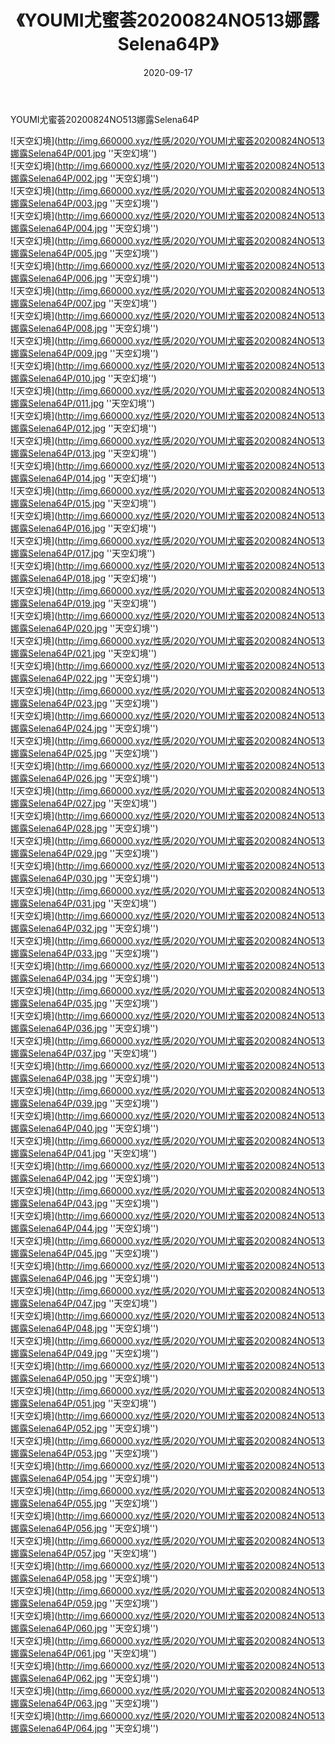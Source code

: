 ﻿---
layout: post
title:  《YOUMI尤蜜荟20200824NO513娜露Selena64P》
date:   2020-09-17
img: http://img.660000.xyz/性感/2020/YOUMI尤蜜荟20200824NO513娜露Selena64P/000.jpg
categories: [美女, 性感, 泳衣]
---

YOUMI尤蜜荟20200824NO513娜露Selena64P



![天空幻境](http://img.660000.xyz/性感/2020/YOUMI尤蜜荟20200824NO513娜露Selena64P/001.jpg ''天空幻境'') <br>
![天空幻境](http://img.660000.xyz/性感/2020/YOUMI尤蜜荟20200824NO513娜露Selena64P/002.jpg ''天空幻境'') <br>
![天空幻境](http://img.660000.xyz/性感/2020/YOUMI尤蜜荟20200824NO513娜露Selena64P/003.jpg ''天空幻境'') <br>
![天空幻境](http://img.660000.xyz/性感/2020/YOUMI尤蜜荟20200824NO513娜露Selena64P/004.jpg ''天空幻境'') <br>
![天空幻境](http://img.660000.xyz/性感/2020/YOUMI尤蜜荟20200824NO513娜露Selena64P/005.jpg ''天空幻境'') <br>
![天空幻境](http://img.660000.xyz/性感/2020/YOUMI尤蜜荟20200824NO513娜露Selena64P/006.jpg ''天空幻境'') <br>
![天空幻境](http://img.660000.xyz/性感/2020/YOUMI尤蜜荟20200824NO513娜露Selena64P/007.jpg ''天空幻境'') <br>
![天空幻境](http://img.660000.xyz/性感/2020/YOUMI尤蜜荟20200824NO513娜露Selena64P/008.jpg ''天空幻境'') <br>
![天空幻境](http://img.660000.xyz/性感/2020/YOUMI尤蜜荟20200824NO513娜露Selena64P/009.jpg ''天空幻境'') <br>
![天空幻境](http://img.660000.xyz/性感/2020/YOUMI尤蜜荟20200824NO513娜露Selena64P/010.jpg ''天空幻境'') <br>
![天空幻境](http://img.660000.xyz/性感/2020/YOUMI尤蜜荟20200824NO513娜露Selena64P/011.jpg ''天空幻境'') <br>
![天空幻境](http://img.660000.xyz/性感/2020/YOUMI尤蜜荟20200824NO513娜露Selena64P/012.jpg ''天空幻境'') <br>
![天空幻境](http://img.660000.xyz/性感/2020/YOUMI尤蜜荟20200824NO513娜露Selena64P/013.jpg ''天空幻境'') <br>
![天空幻境](http://img.660000.xyz/性感/2020/YOUMI尤蜜荟20200824NO513娜露Selena64P/014.jpg ''天空幻境'') <br>
![天空幻境](http://img.660000.xyz/性感/2020/YOUMI尤蜜荟20200824NO513娜露Selena64P/015.jpg ''天空幻境'') <br>
![天空幻境](http://img.660000.xyz/性感/2020/YOUMI尤蜜荟20200824NO513娜露Selena64P/016.jpg ''天空幻境'') <br>
![天空幻境](http://img.660000.xyz/性感/2020/YOUMI尤蜜荟20200824NO513娜露Selena64P/017.jpg ''天空幻境'') <br>
![天空幻境](http://img.660000.xyz/性感/2020/YOUMI尤蜜荟20200824NO513娜露Selena64P/018.jpg ''天空幻境'') <br>
![天空幻境](http://img.660000.xyz/性感/2020/YOUMI尤蜜荟20200824NO513娜露Selena64P/019.jpg ''天空幻境'') <br>
![天空幻境](http://img.660000.xyz/性感/2020/YOUMI尤蜜荟20200824NO513娜露Selena64P/020.jpg ''天空幻境'') <br>
![天空幻境](http://img.660000.xyz/性感/2020/YOUMI尤蜜荟20200824NO513娜露Selena64P/021.jpg ''天空幻境'') <br>
![天空幻境](http://img.660000.xyz/性感/2020/YOUMI尤蜜荟20200824NO513娜露Selena64P/022.jpg ''天空幻境'') <br>
![天空幻境](http://img.660000.xyz/性感/2020/YOUMI尤蜜荟20200824NO513娜露Selena64P/023.jpg ''天空幻境'') <br>
![天空幻境](http://img.660000.xyz/性感/2020/YOUMI尤蜜荟20200824NO513娜露Selena64P/024.jpg ''天空幻境'') <br>
![天空幻境](http://img.660000.xyz/性感/2020/YOUMI尤蜜荟20200824NO513娜露Selena64P/025.jpg ''天空幻境'') <br>
![天空幻境](http://img.660000.xyz/性感/2020/YOUMI尤蜜荟20200824NO513娜露Selena64P/026.jpg ''天空幻境'') <br>
![天空幻境](http://img.660000.xyz/性感/2020/YOUMI尤蜜荟20200824NO513娜露Selena64P/027.jpg ''天空幻境'') <br>
![天空幻境](http://img.660000.xyz/性感/2020/YOUMI尤蜜荟20200824NO513娜露Selena64P/028.jpg ''天空幻境'') <br>
![天空幻境](http://img.660000.xyz/性感/2020/YOUMI尤蜜荟20200824NO513娜露Selena64P/029.jpg ''天空幻境'') <br>
![天空幻境](http://img.660000.xyz/性感/2020/YOUMI尤蜜荟20200824NO513娜露Selena64P/030.jpg ''天空幻境'') <br>
![天空幻境](http://img.660000.xyz/性感/2020/YOUMI尤蜜荟20200824NO513娜露Selena64P/031.jpg ''天空幻境'') <br>
![天空幻境](http://img.660000.xyz/性感/2020/YOUMI尤蜜荟20200824NO513娜露Selena64P/032.jpg ''天空幻境'') <br>
![天空幻境](http://img.660000.xyz/性感/2020/YOUMI尤蜜荟20200824NO513娜露Selena64P/033.jpg ''天空幻境'') <br>
![天空幻境](http://img.660000.xyz/性感/2020/YOUMI尤蜜荟20200824NO513娜露Selena64P/034.jpg ''天空幻境'') <br>
![天空幻境](http://img.660000.xyz/性感/2020/YOUMI尤蜜荟20200824NO513娜露Selena64P/035.jpg ''天空幻境'') <br>
![天空幻境](http://img.660000.xyz/性感/2020/YOUMI尤蜜荟20200824NO513娜露Selena64P/036.jpg ''天空幻境'') <br>
![天空幻境](http://img.660000.xyz/性感/2020/YOUMI尤蜜荟20200824NO513娜露Selena64P/037.jpg ''天空幻境'') <br>
![天空幻境](http://img.660000.xyz/性感/2020/YOUMI尤蜜荟20200824NO513娜露Selena64P/038.jpg ''天空幻境'') <br>
![天空幻境](http://img.660000.xyz/性感/2020/YOUMI尤蜜荟20200824NO513娜露Selena64P/039.jpg ''天空幻境'') <br>
![天空幻境](http://img.660000.xyz/性感/2020/YOUMI尤蜜荟20200824NO513娜露Selena64P/040.jpg ''天空幻境'') <br>
![天空幻境](http://img.660000.xyz/性感/2020/YOUMI尤蜜荟20200824NO513娜露Selena64P/041.jpg ''天空幻境'') <br>
![天空幻境](http://img.660000.xyz/性感/2020/YOUMI尤蜜荟20200824NO513娜露Selena64P/042.jpg ''天空幻境'') <br>
![天空幻境](http://img.660000.xyz/性感/2020/YOUMI尤蜜荟20200824NO513娜露Selena64P/043.jpg ''天空幻境'') <br>
![天空幻境](http://img.660000.xyz/性感/2020/YOUMI尤蜜荟20200824NO513娜露Selena64P/044.jpg ''天空幻境'') <br>
![天空幻境](http://img.660000.xyz/性感/2020/YOUMI尤蜜荟20200824NO513娜露Selena64P/045.jpg ''天空幻境'') <br>
![天空幻境](http://img.660000.xyz/性感/2020/YOUMI尤蜜荟20200824NO513娜露Selena64P/046.jpg ''天空幻境'') <br>
![天空幻境](http://img.660000.xyz/性感/2020/YOUMI尤蜜荟20200824NO513娜露Selena64P/047.jpg ''天空幻境'') <br>
![天空幻境](http://img.660000.xyz/性感/2020/YOUMI尤蜜荟20200824NO513娜露Selena64P/048.jpg ''天空幻境'') <br>
![天空幻境](http://img.660000.xyz/性感/2020/YOUMI尤蜜荟20200824NO513娜露Selena64P/049.jpg ''天空幻境'') <br>
![天空幻境](http://img.660000.xyz/性感/2020/YOUMI尤蜜荟20200824NO513娜露Selena64P/050.jpg ''天空幻境'') <br>
![天空幻境](http://img.660000.xyz/性感/2020/YOUMI尤蜜荟20200824NO513娜露Selena64P/051.jpg ''天空幻境'') <br>
![天空幻境](http://img.660000.xyz/性感/2020/YOUMI尤蜜荟20200824NO513娜露Selena64P/052.jpg ''天空幻境'') <br>
![天空幻境](http://img.660000.xyz/性感/2020/YOUMI尤蜜荟20200824NO513娜露Selena64P/053.jpg ''天空幻境'') <br>
![天空幻境](http://img.660000.xyz/性感/2020/YOUMI尤蜜荟20200824NO513娜露Selena64P/054.jpg ''天空幻境'') <br>
![天空幻境](http://img.660000.xyz/性感/2020/YOUMI尤蜜荟20200824NO513娜露Selena64P/055.jpg ''天空幻境'') <br>
![天空幻境](http://img.660000.xyz/性感/2020/YOUMI尤蜜荟20200824NO513娜露Selena64P/056.jpg ''天空幻境'') <br>
![天空幻境](http://img.660000.xyz/性感/2020/YOUMI尤蜜荟20200824NO513娜露Selena64P/057.jpg ''天空幻境'') <br>
![天空幻境](http://img.660000.xyz/性感/2020/YOUMI尤蜜荟20200824NO513娜露Selena64P/058.jpg ''天空幻境'') <br>
![天空幻境](http://img.660000.xyz/性感/2020/YOUMI尤蜜荟20200824NO513娜露Selena64P/059.jpg ''天空幻境'') <br>
![天空幻境](http://img.660000.xyz/性感/2020/YOUMI尤蜜荟20200824NO513娜露Selena64P/060.jpg ''天空幻境'') <br>
![天空幻境](http://img.660000.xyz/性感/2020/YOUMI尤蜜荟20200824NO513娜露Selena64P/061.jpg ''天空幻境'') <br>
![天空幻境](http://img.660000.xyz/性感/2020/YOUMI尤蜜荟20200824NO513娜露Selena64P/062.jpg ''天空幻境'') <br>
![天空幻境](http://img.660000.xyz/性感/2020/YOUMI尤蜜荟20200824NO513娜露Selena64P/063.jpg ''天空幻境'') <br>
![天空幻境](http://img.660000.xyz/性感/2020/YOUMI尤蜜荟20200824NO513娜露Selena64P/064.jpg ''天空幻境'') <br>